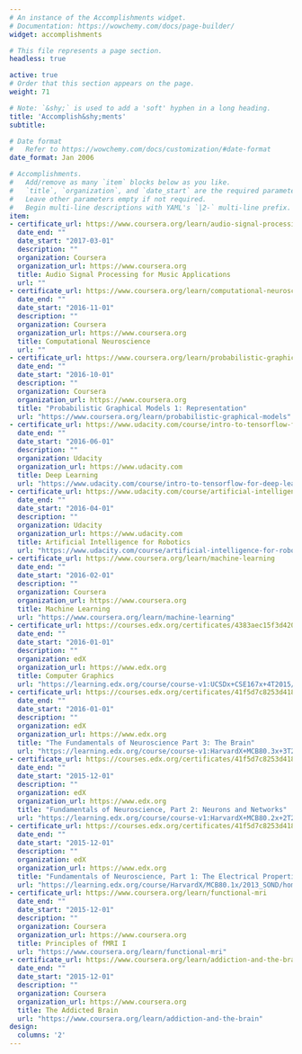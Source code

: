 ```yaml
---
# An instance of the Accomplishments widget.
# Documentation: https://wowchemy.com/docs/page-builder/
widget: accomplishments

# This file represents a page section.
headless: true

active: true
# Order that this section appears on the page.
weight: 71

# Note: `&shy;` is used to add a 'soft' hyphen in a long heading.
title: 'Accomplish&shy;ments'
subtitle:

# Date format
#   Refer to https://wowchemy.com/docs/customization/#date-format
date_format: Jan 2006

# Accomplishments.
#   Add/remove as many `item` blocks below as you like.
#   `title`, `organization`, and `date_start` are the required parameters.
#   Leave other parameters empty if not required.
#   Begin multi-line descriptions with YAML's `|2-` multi-line prefix.
item:
- certificate_url: https://www.coursera.org/learn/audio-signal-processing/
  date_end: ""
  date_start: "2017-03-01"
  description: ""
  organization: Coursera
  organization_url: https://www.coursera.org
  title: Audio Signal Processing for Music Applications
  url: ""
- certificate_url: https://www.coursera.org/learn/computational-neuroscience
  date_end: ""
  date_start: "2016-11-01"
  description: ""
  organization: Coursera
  organization_url: https://www.coursera.org
  title: Computational Neuroscience
  url: ""
- certificate_url: https://www.coursera.org/learn/probabilistic-graphical-models
  date_end: ""
  date_start: "2016-10-01"
  description: ""
  organization: Coursera
  organization_url: https://www.coursera.org
  title: "Probabilistic Graphical Models 1: Representation"
  url: "https://www.coursera.org/learn/probabilistic-graphical-models"
- certificate_url: https://www.udacity.com/course/intro-to-tensorflow-for-deep-learning--ud187
  date_end: ""
  date_start: "2016-06-01"
  description: ""
  organization: Udacity
  organization_url: https://www.udacity.com
  title: Deep Learning
  url: "https://www.udacity.com/course/intro-to-tensorflow-for-deep-learning--ud187"
- certificate_url: https://www.udacity.com/course/artificial-intelligence-for-robotics--cs373
  date_end: ""
  date_start: "2016-04-01"
  description: ""
  organization: Udacity
  organization_url: https://www.udacity.com
  title: Artificial Intelligence for Robotics
  url: "https://www.udacity.com/course/artificial-intelligence-for-robotics--cs373"
- certificate_url: https://www.coursera.org/learn/machine-learning
  date_end: ""
  date_start: "2016-02-01"
  description: ""
  organization: Coursera
  organization_url: https://www.coursera.org
  title: Machine Learning
  url: "https://www.coursera.org/learn/machine-learning"
- certificate_url: https://courses.edx.org/certificates/4383aec15f3d42089442a9adc130901a
  date_end: ""
  date_start: "2016-01-01"
  description: ""
  organization: edX
  organization_url: https://www.edx.org
  title: Computer Graphics
  url: "https://learning.edx.org/course/course-v1:UCSDx+CSE167x+4T2015/home"
- certificate_url: https://courses.edx.org/certificates/41f5d7c8253d418a956b428e44a7ffc6
  date_end: ""
  date_start: "2016-01-01"
  description: ""
  organization: edX
  organization_url: https://www.edx.org
  title: "The Fundamentals of Neuroscience Part 3: The Brain"
  url: "https://learning.edx.org/course/course-v1:HarvardX+MCB80.3x+3T2015/home"
- certificate_url: https://courses.edx.org/certificates/41f5d7c8253d418a956b428e44a7ffc6
  date_end: ""
  date_start: "2015-12-01"
  description: ""
  organization: edX
  organization_url: https://www.edx.org
  title: "Fundamentals of Neuroscience, Part 2: Neurons and Networks"
  url: "https://learning.edx.org/course/course-v1:HarvardX+MCB80.2x+2T2022/home"
- certificate_url: https://courses.edx.org/certificates/41f5d7c8253d418a956b428e44a7ffc6
  date_end: ""
  date_start: "2015-12-01"
  description: ""
  organization: edX
  organization_url: https://www.edx.org
  title: "Fundamentals of Neuroscience, Part 1: The Electrical Properties of the Neuron"
  url: "https://learning.edx.org/course/HarvardX/MCB80.1x/2013_SOND/home"
- certificate_url: https://www.coursera.org/learn/functional-mri
  date_end: ""
  date_start: "2015-12-01"
  description: ""
  organization: Coursera
  organization_url: https://www.coursera.org
  title: Principles of fMRI I
  url: "https://www.coursera.org/learn/functional-mri"
- certificate_url: https://www.coursera.org/learn/addiction-and-the-brain
  date_end: ""
  date_start: "2015-12-01"
  description: ""
  organization: Coursera
  organization_url: https://www.coursera.org
  title: The Addicted Brain
  url: "https://www.coursera.org/learn/addiction-and-the-brain"
design:
  columns: '2'
---
```

